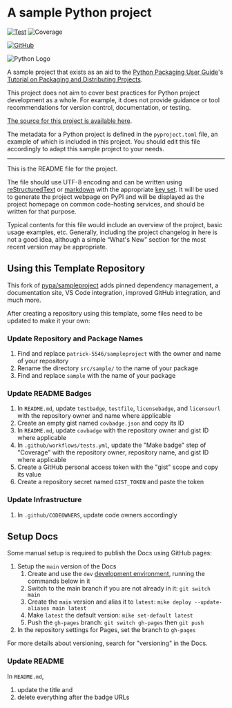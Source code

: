 # A sample Python project

<!-- [![PyPI][versionbadge]][packageurl] -->
[![Test][testbadge]][testfile]
![Coverage][covbadge]

<!-- ![PyPI - Python Version][pyversionbadge] -->
[![GitHub][licensebadge]][licenseurl]

<!-- [versionbadge]: https://img.shields.io/pypi/v/sample -->
<!-- [packageurl]: https://pypi.org/project/sample/ -->
[testbadge]: https://github.com/patrick-5546/sampleproject/actions/workflows/ci.yml/badge.svg
[testfile]: https://github.com/patrick-5546/sampleproject/actions/workflows/ci.yml
[covbadge]: https://img.shields.io/endpoint?url=https://gist.githubusercontent.com/patrick-5546/845b19d91f3d03c94677f6fae6eb414c/raw/covbadge.json
<!-- [pyversionbadge]: https://img.shields.io/pypi/pyversions/sample -->
[licensebadge]: https://img.shields.io/github/license/patrick-5546/sampleproject
[licenseurl]: https://github.com/patrick-5546/sampleproject/blob/main/LICENSE

![Python Logo](https://www.python.org/static/community_logos/python-logo.png "Sample inline image")

A sample project that exists as an aid to the [Python Packaging User
Guide][packaging guide]'s [Tutorial on Packaging and Distributing
Projects][distribution tutorial].

This project does not aim to cover best practices for Python project
development as a whole. For example, it does not provide guidance or tool
recommendations for version control, documentation, or testing.

[The source for this project is available here][src].

The metadata for a Python project is defined in the `pyproject.toml` file,
an example of which is included in this project. You should edit this file
accordingly to adapt this sample project to your needs.

---

This is the README file for the project.

The file should use UTF-8 encoding and can be written using
[reStructuredText][rst] or [markdown][md] with the appropriate [key set][md
use]. It will be used to generate the project webpage on PyPI and will be
displayed as the project homepage on common code-hosting services, and should be
written for that purpose.

Typical contents for this file would include an overview of the project, basic
usage examples, etc. Generally, including the project changelog in here is not a
good idea, although a simple “What's New” section for the most recent version
may be appropriate.

[packaging guide]: https://packaging.python.org
[distribution tutorial]: https://packaging.python.org/tutorials/packaging-projects/
[src]: https://github.com/patrick-5546/sampleproject
[rst]: http://docutils.sourceforge.net/rst.html
[md]: https://tools.ietf.org/html/rfc7764#section-3.5 "CommonMark variant"
[md use]: https://packaging.python.org/specifications/core-metadata/#description-content-type-optional

## Using this Template Repository

This fork of [pypa/sampleproject](https://github.com/pypa/sampleproject) adds
pinned dependency management, a documentation site, VS Code integration,
improved GitHub integration, and much more.

After creating a repository using this template, some files need to be updated to
make it your own:

### Update Repository and Package Names

1. Find and replace `patrick-5546/sampleproject` with the owner and name of your repository
2. Rename the directory `src/sample/` to the name of your package
3. Find and replace `sample` with the name of your package

### Update README Badges

1. In `README.md`, update `testbadge`, `testfile`, `licensebadge`, and `licenseurl`
   with the repository owner and name where applicable
2. Create an empty gist named `covbadge.json` and copy its ID
3. In `README.md`, update `covbadge` with the repository owner and gist ID where applicable
4. In `.github/workflows/tests.yml`, update the "Make badge" step of "Coverage" with the
   repository owner, repository name, and gist ID where applicable
5. Create a GitHub personal access token with the "gist" scope and copy its value
6. Create a repository secret named `GIST_TOKEN` and paste the token

### Update Infrastructure

1. In `.github/CODEOWNERS`, update code owners accordingly

## Setup Docs

Some manual setup is required to publish the Docs using GitHub pages:

1. Setup the `main` version of the Docs
   1. Create and use the `dev` [development environment](./CONTRIBUTING.md#tox-development-environments),
      running the commands below in it
   2. Switch to the main branch if you are not already in it: `git switch main`
   3. Create the `main` version and alias it to `latest`:
      `mike deploy --update-aliases main latest`
   4. Make `latest` the default version: `mike set-default latest`
   5. Push the `gh-pages` branch: `git switch gh-pages` then `git push`
2. In the repository settings for Pages, set the branch to `gh-pages`

For more details about versioning, search for "versioning" in the Docs.

### Update README

In `README.md`,

1. update the title and
2. delete everything after the badge URLs
